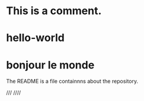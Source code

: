 # This is a comment. 
# hello-world
# bonjour le monde 
The README is a file containnns about the repository.

///
////
